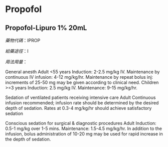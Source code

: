 # Propofol

## Propofol-Lipuro 1% 20mL

*藥物代碼*：IPROP

*給藥途徑*：I

*用法用量*：

General anesth 
Adult <55 years Induction: 2-2.5 mg/kg IV. Maintenance by continuous IV infusion: 4-12 mg/kg/hr. Maintenance by repeat bolus inj: increments of 25-50 mg may be given according to clinical need. 
Children >=3 years Induction: 2.5 mg/kg IV. Maintenance: 9-15 mg/kg/hr.

Sedation of ventilated patients receiving intensive care 
Adult Continuous infusion recommended; infusion rate should be determined by the desired depth of sedation. Rates at 0.3-4 mg/kg/hr should achieve satisfactory sedation

Conscious sedation for surgical & diagnostic procedures 
Adult Induction: 0.5-1 mg/kg over 1-5 mins. Maintenance: 1.5-4.5 mg/kg/hr. In addition to the infusion, bolus administration of 10-20 mg may be used for rapid increase in the depth of sedation.

